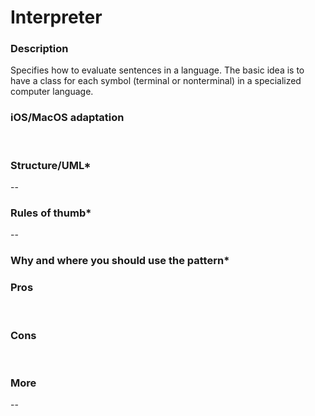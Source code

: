 

# Interpreter

### Description </br>
Specifies how to evaluate sentences in a language. The basic idea is to have a class for each symbol (terminal or nonterminal) in a specialized computer language.</br>

### iOS/MacOS adaptation </br>
</br>

### Structure/UML*
--

### Rules of thumb*
--

### Why and where you should use the pattern*

### Pros </br>
</br>

### Cons </br>
</br>

### More
--
